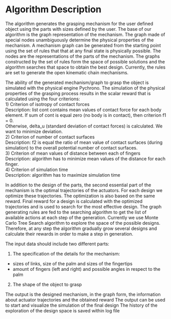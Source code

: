 # Algorithm Description
The algorithm generates the grasping mechanism for the user defined object using the parts with sizes defined by the user.
The base of our algorithm is the graph representation of the mechanism. The graph made of special nodes unambiguously determine the physical properties of the mechanism. A mechanism graph can be generated from the starting point using the set of rules that  that at any final state is physically possible. The nodes are the representations of the parts of the mechanism. The graphs constructed by the set of rules form the space of possible solutions and the algorithm searches that space to obtain the best design. Currently, the rules are set to generate the open kinematic chain mechanisms.  

The ability of the generated mechanism/graph to grasp the object is simulated with the physical engine Pychrono. The simulation of the physical properties of the grasping process results in the scalar reward that is calculated using the four criterions:  
    1) Criterion of isotropy of contact forces  
        Description: list cont contains mean values of contact force for each body element. If sum of cont is equal zero (no body is in contact), then criterion f1 = 0.  
        Otherwise, delta_u (standard deviation of contact forces) is calculated. We want to minimize deviation.  
    2) Criterion of number of contact surfaces  
        Description: f2 is equal the ratio of mean value of contact surfaces (during simulation) to the overall potential number of contact surfaces.  
    3) Criterion of mean values of distance between each of fingers  
        Description: algorithm has to minimize mean values of the distance for each finger.  
    4) Criterion of simulation time  
        Description: algorithm has to maximize simulation time  

In addition to the design of the parts, the second essential part of the mechanism is the optimal trajectories of the actuators. For each design we optimize these  trajectories. The optimization is also based on the same reward. Final reward for a design is calculated with the optimized trajectories and is used to search for the most effective design. 
The graph generating rules are fed to the searching algorithm to get the list of available actions at each step of the generation. Currently we use Monte Carlo Tree Search algorithm to explore the space of the possible designs. Therefore, at any step the algorithm gradually grow several designs and calculate their rewards in order to make a step in generation.     

The input data should include two different parts:  
1) The specification of the details for the mechanism:  
* sizes of links, size of the palm and sizes of the fingertips
* amount of fingers (left and right) and possible angles in respect to the palm  

2) The shape of the object to grasp  

The output is the designed mechanism, in the graph form, the information about actuator trajectories and the obtained reward
The output can be used to start and visualize the simulation of the final design
The history of the exploration of the design space is saved within log file 



